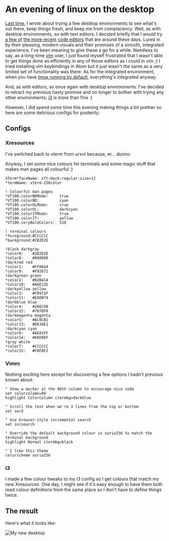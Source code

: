 #  An evening of linux on the desktop

[Last time](2017-06-15.html), I wrote about trying a few desktop
environments to see what's out there, keep things fresh, and keep me
from complacency. Well, as with desktop environments, so with text
editors. I decided briefly that I would try [a few of](https://atom.io/) [the more recent](https://www.sublimetext.com/) [code
editors](https://code.visualstudio.com/) that are around these days.
Lured in by their pleasing, modern visuals and their promises of a
smooth, integrated experience, I've been meaning to give these a go for
a while. Needless to say, as a long-time [vim](https://www.vim.org/)
user, I just found myself frustrated that I wasn't able to get things
done as efficiently in any of those editors as I could in vim ;) I tried
installing vim keybindings in Atom but it just wasn't the same as a very
limited set of functionality was there. As for the integrated
environment, when you have [tmux running by default](2014-06-17.html), everything's integrated anyway.

And, as with editors, so once again with desktop environments. I've
decided to retract my previous hasty promise and no longer to bother
with trying any other environments; [i3](https://i3wm.org/) is more than
fine :)

However, I did spend some time this evening making things a bit prettier
so here are some delicious configs for posterity:

## Configs

### Xresources

I've switched back to xterm from urxvt because, er... dunno.

Anyway, I set some nice colours for terminals and some magic stuff that
makes man pages all colourful :)

    XTerm*faceName: xft:Hack:regular:size=12
    *termName: xterm-256color

    ! Colourful man pages
    *VT100.colorBDMode:     true
    *VT100.colorBD:         cyan
    *VT100.colorULMode:     true
    *VT100.colorUL:         darkcyan
    *VT100.colorITMode:     true
    *VT100.colorIT:         yellow
    *VT100.veryBoldColors:  518

    ! terminal colours
    *foreground:#CCCCCC
    *background:#2B2D2E

    !black darkgray
    *color0:    #2B2D2E
    *color8:    #808080
    !darkred red
    *color1:    #FF0044
    *color9:    #F92672
    !darkgreen green
    *color2:    #82B414
    *color10:   #A6E22E
    !darkyellow yellow
    *color3:    #FD971F
    *color11:   #E6DB74
    !darkblue blue
    *color4:    #266C98
    *color12:   #7070F0
    !darkmagenta magenta
    *color5:    #AC0CB1
    *color13:   #D63AE1
    !darkcyan cyan
    *color6:    #AE81FF
    *color14:   #66D9EF
    !gray white
    *color7:    #CCCCCC
    *color15:   #F8F8F2

### Vimrc

Nothing exciting here except for discovering a few options I hadn't
previous known about:

    " Show a marker at the 80th column to encourage nice code
    set colorcolumn=80
    highlight ColorColumn ctermbg=darkblue

    " Scroll the text when we're 3 lines from the top or bottom
    set so=3

    " Use browser-style incremental search
    set incsearch

    " Override the default background colour in xoria256 to match the terminal background
    highlight Normal ctermbg=black

    " I like this theme
    colorscheme xoria256

### i3

I made a few colour tweaks to my i3 config so I get colours that match
my new Xresources. One day, I might see if it's easy enough to have them
both read colour definitions from the same place so I don't have to
define things twice.

## The result

Here's what it looks like:

![My new
desktop](https://static.offend.me.uk/media/images/blog/89/01.jpg)
